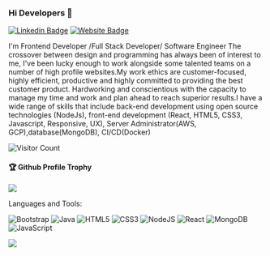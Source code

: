 ### Hi Developers 👋

[![Linkedin Badge](https://img.shields.io/badge/-Shikha-blue?style=flat-square&logo=Linkedin&logoColor=white&link=https://www.linkedin.com/in/shiknema/)](https://www.linkedin.com/in/shiknema/)
[![Website Badge](https://img.shields.io/badge/StackOverflow-Shikha-yellow)](https://stackoverflow.com/users/13854435/shikha-gupta)

I'm
Frontend Developer /Full Stack Developer/ Software Engineer
The crossover between design and programming has always been of interest to me, I've been lucky enough to work alongside some talented teams on a number of high profile websites.My work ethics are customer-focused, highly efficient, productive and highly committed to providing the best customer product. Hardworking and conscientious with the capacity to manage my time and work and plan ahead to reach superior results.I have a wide range of skills that include back-end development using open source technologies (NodeJs), front-end development (React, HTML5, CSS3, Javascript, Responsive, UX), Server Administrator(AWS, GCP),database(MongoDB), CI/CD(Docker)


![Visitor Count](https://profile-counter.glitch.me/shiknema/count.svg)

<div>
  <h4>🏆 Github Profile Trophy</h4>
  <a href="https://github.com/ryo-ma/github-profile-trophy">
    <img src="https://github-profile-trophy.vercel.app/?username=shiknema&column=7"/>
  </a>
</div>

Languages and Tools: 

<img alt="Bootstrap" src="https://img.shields.io/badge/bootstrap-%23563D7C.svg?style=flat-square&logo=bootstrap&logoColor=white"/> <img alt="Java" src="https://img.shields.io/badge/java-%23ED8B00.svg?style=flat-square&logo=java&logoColor=white"/>  <img alt="HTML5" src="https://img.shields.io/badge/html5-%23E34F26.svg?style=flat-square&logo=html5&logoColor=white"/> <img alt="CSS3" src="https://img.shields.io/badge/css3-%231572B6.svg?style=flat-square&logo=css3&logoColor=white"/> <img alt="NodeJS" src="https://img.shields.io/badge/node.js-%2343853D.svg?style=flat-square&logo=node-dot-js&logoColor=white"/> <img alt="React" src="https://img.shields.io/badge/react-%2320232a.svg?style=flat-square&logo=react&logoColor=%2361DAFB"/> <img alt="MongoDB" src ="https://img.shields.io/badge/MongoDB-%234ea94b.svg?style=flat-square&logo=mongodb&logoColor=white"/> <img alt="JavaScript" src ="https://img.shields.io/badge/-JavaScript-yellow?style=flat-square&logo=JavaScript&logoColor=white"/>

![](https://activity-graph.herokuapp.com/graph?username=shiknema&theme=react-dark&area=true)
<!--
**Shiknema/Shiknema** is a ✨ _special_ ✨ repository because its `README.md` (this file) appears on your GitHub profile.

Here are some ideas to get you started:

- 🔭 I’m currently working on ...
- 🌱 I’m currently learning ...
- 👯 I’m looking to collaborate on ...
- 🤔 I’m looking for help with ...
- 💬 Ask me about ...
- 📫 How to reach me: ...
- 😄 Pronouns: ...
- ⚡ Fun fact: .....

-->

